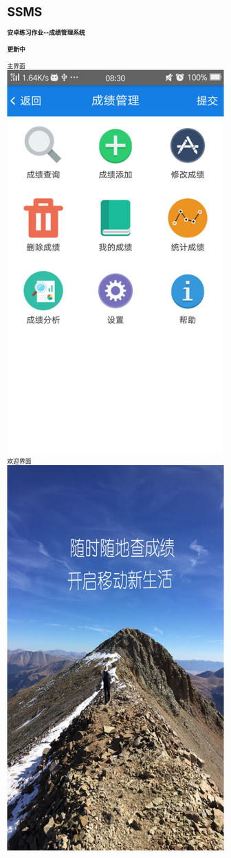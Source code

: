 # SSMS
#### 安卓练习作业--成绩管理系统
#### 更新中
主界面
![image](https://github.com/guoyang1996/SSMS/blob/master/image/1.png)
欢迎界面
![image](https://github.com/guoyang1996/SSMS/blob/master/image/2.png)
